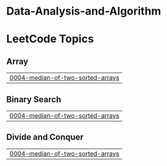 # Data-Analysis-and-Algorithm
<!---LeetCode Topics Start-->
# LeetCode Topics
## Array
|  |
| ------- |
| [0004-median-of-two-sorted-arrays](https://github.com/ParthTejani10/Data-Analysis-and-Algorithm/tree/master/0004-median-of-two-sorted-arrays) |
## Binary Search
|  |
| ------- |
| [0004-median-of-two-sorted-arrays](https://github.com/ParthTejani10/Data-Analysis-and-Algorithm/tree/master/0004-median-of-two-sorted-arrays) |
## Divide and Conquer
|  |
| ------- |
| [0004-median-of-two-sorted-arrays](https://github.com/ParthTejani10/Data-Analysis-and-Algorithm/tree/master/0004-median-of-two-sorted-arrays) |
<!---LeetCode Topics End-->